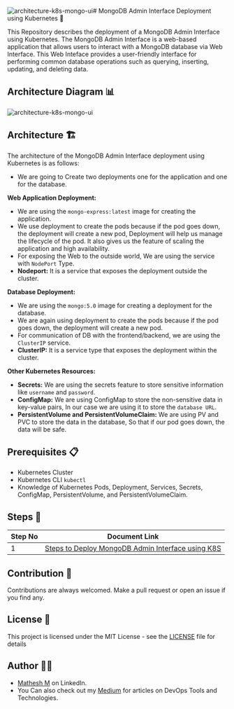 ![architecture-k8s-mongo-ui](https://github.com/mathesh-me/k8s-mondo-admin-interface/assets/144098846/1736534c-7f5d-4ad6-b96a-74dcf2b01777)# MongoDB Admin Interface Deployment using Kubernetes 🚀

This Repository describes the deployment of a MongoDB Admin Interface using Kubernetes. The MongoDB Admin Interface is a web-based application that allows users to interact with a MongoDB database via Web Interface. This Web Inteface provides a user-friendly interface for performing common database operations such as querying, inserting, updating, and deleting data.

## Architecture Diagram 📊

![architecture-k8s-mongo-ui](https://github.com/mathesh-me/k8s-mondo-admin-interface/assets/144098846/2e95079f-302d-4a6f-b5d7-1e8c5d84889a)


## Architecture 🏗️

The architecture of the MongoDB Admin Interface deployment using Kubernetes is as follows:

- We are going to Create two deployments one for the application and one for the database.

**Web Application Deployment:**

- We are using the `mongo-express:latest` image for creating the application.
- We use deployment to create the pods because if the pod goes down, the deployment will create a new pod, Deployment will help us manage the lifecycle of the pod. It also gives us the feature of scaling the application and high availability.
- For exposing the Web to the outside world, We are using the service with `NodePort` Type.
- **Nodeport:** It is a service that exposes the deployment outside the cluster.

**Database Deployment:**

- We are using the `mongo:5.0` image for creating a deployment for the database.
- We are again using deployment to create the pods because if the pod goes down, the deployment will create a new pod.
- For communication of DB with the frontend/backend, we are using the `ClusterIP` service.
- **ClusterIP:** It is a service type that exposes the deployment within the cluster.

**Other Kubernetes Resources:**
- **Secrets:** We are using the secrets feature to store sensitive information like `username` and `password`.
- **ConfigMap:** We are using ConfigMap to store the non-sensitive data in key-value pairs, In our case we are using it to store the `database URL`.
- **PersistentVolume and PersistentVolumeClaim:** We are using PV and PVC to store the data in the database, So that if our pod goes down, the data will be safe.

## Prerequisites 📋

- Kubernetes Cluster
- Kubernetes CLI `kubectl`
- Knowledge of Kubernetes Pods, Deployment, Services, Secrets, ConfigMap, PersistentVolume, and PersistentVolumeClaim.

## Steps 📝

| Step No | Document Link |
| ------ | ------ |
| 1 | [Steps to Deploy MongoDB Admin Interface using K8S][Step-1] |

   [Step-1]: <./Steps/step1.md>

## Contribution 🤝

Contributions are always welcomed. Make a pull request or open an issue if you find any.

## License 📜

This project is licensed under the MIT License - see the [LICENSE](LICENSE) file for details

## Author 👨‍💻

- [Mathesh M](https://www.linkedin.com/in/mathesh-me/) on LinkedIn.
- You Can also check out my [Medium](https://medium.com/@mathesh-me) for articles on DevOps Tools and Technologies.️
